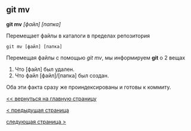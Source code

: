 ## git mv

**git mv** *[файл] [папка]*

Перемещает файлы в каталоги в пределах репозитория
```bash=
git mv [файл] [папка]
```
Перемещая файлы с помощью *git mv*, мы информируем **git** о 2 вещах

1. Что [файл] был удален.
2. Что файл [файл]/[папка] был создан.

Оба эти факта сразу же проиндексированы и готовы к коммиту. 


[<< вернуться на главную страницу](./readme.md)

[< предыдущая страница](./status.md)

[следующая страница >](./clean.md)